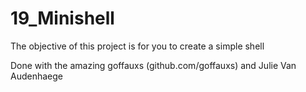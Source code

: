 # 19_Minishell
The objective of this project is for you to create a simple shell

Done with the amazing goffauxs (github.com/goffauxs) and Julie Van Audenhaege
